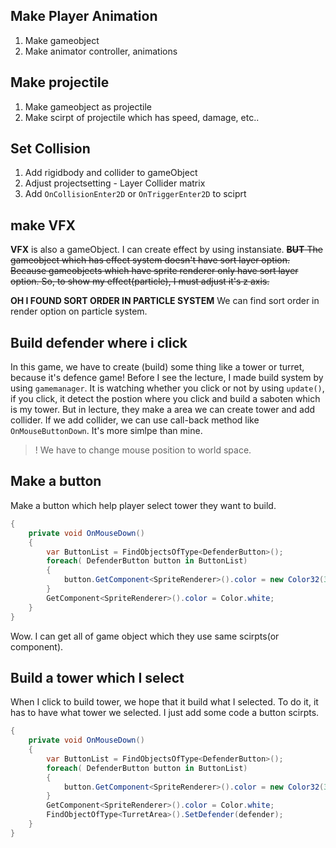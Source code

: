 ## Make Player Animation
1. Make gameobject
2. Make animator controller, animations

## Make projectile
1. Make gameobject as projectile
2. Make scirpt of projectile which has speed, damage, etc..

## Set Collision
1. Add rigidbody and collider to gameObject 
2. Adjust projectsetting - Layer Collider matrix
3. Add `OnCollisionEnter2D` or `OnTriggerEnter2D` to sciprt

## make VFX
__VFX__ is also a gameObject. I can create effect by using instansiate.
~~__BUT__ The gameobject which has effect system doesn't have sort layer option. Because gameobjects which have sprite renderer only have sort layer option. So, to show my effect(particle), I must adjust it's z axis.~~

__OH I FOUND SORT ORDER IN PARTICLE SYSTEM__ We can find sort order in render option on particle system.

## Build defender where i click
In this game, we have to create (build) some thing like a tower or turret, because it's defence game! Before I see the lecture, I made build system by using `gamemanager`. It is watching whether you click or not by using `update()`, if you click, it detect the postion where you click and build a saboten which is my tower. But in lecture, they make a area we can create tower and add collider. If we add collider, we can use call-back method like `OnMouseButtonDown`. It's more simlpe than mine.

> ! We have to change mouse position to world space.

## Make a button
Make a button which help player select tower they want to build.

```C# public class DefenderButton : MonoBehaviour
{
    private void OnMouseDown()
    {
        var ButtonList = FindObjectsOfType<DefenderButton>();
        foreach( DefenderButton button in ButtonList)
        {
            button.GetComponent<SpriteRenderer>().color = new Color32(36, 36, 36, 255);
        }
        GetComponent<SpriteRenderer>().color = Color.white;
    }
}
```

Wow. I can get all of game object which they use same scirpts(or component).


## Build a tower which I select
When I click to build tower, we hope that it build what I selected. To do it, it has to have what tower we selected. I just add some code a button scirpts.

```C# public class DefenderButton : MonoBehaviour
{
    private void OnMouseDown()
    {
        var ButtonList = FindObjectsOfType<DefenderButton>();
        foreach( DefenderButton button in ButtonList)
        {
            button.GetComponent<SpriteRenderer>().color = new Color32(36, 36, 36, 255);
        }
        GetComponent<SpriteRenderer>().color = Color.white;
        FindObjectOfType<TurretArea>().SetDefender(defender);
    }
}
```

